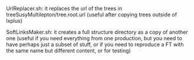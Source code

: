

UrlReplacer.sh: it replaces the url of the trees in treeSusyMultilepton/tree.root.url (useful after copying trees outside of lxplus)

SoftLinksMaker.sh: it creates a full structure directory as a copy of another one (useful if you need everything from one production, but you need to have perhaps just a subset of stuff, or if you need to reproduce a FT with the same name but different content, or for testing)

